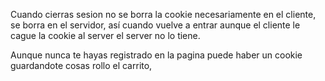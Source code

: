 Cuando cierras sesion no se borra la cookie necesariamente en el cliente, se borra en el servidor, así cuando vuelve a entrar aunque el cliente le cague la cookie al server el server no lo tiene.

Aunque nunca te hayas registrado en la pagina puede haber un cookie guardandote cosas rollo el carrito,